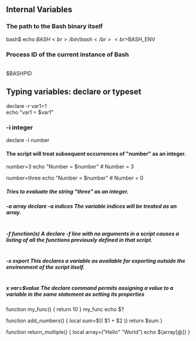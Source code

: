 ## Internal Variables
### The path to the Bash binary itself
bash$ echo $BASH<br>/bin/bash</br>
<br>$BASH_ENV</br>

### Process ID of the current instance of Bash
<br>$BASHPID</br>

## Typing variables: declare or typeset
declare -r var1=1
<br>echo "var1 = $var1"</br>

### -i integer
declare -i number
#### The script will treat subsequent occurrences of "number" as an integer.		

number=3
echo "Number = $number"     # Number = 3

number=three
echo "Number = $number"     # Number = 0
##### Tries to evaluate the string "three" as an integer.

##### -a array  declare -a indices      The variable indices will be treated as an array.
##### <br>-f function(s)  A declare -f line with no arguments in a script causes a listing of all the functions previously defined in that script.</br>
##### <br>-x export     This declares a variable as available for exporting outside the environment of the script itself.</br>
##### <br>x var=$value The declare command permits assigning a value to a variable in the same statement as setting its properties</br>


function my_func() {
    return 10
}
my_func
echo $?

function add_numbers() {
    local sum=$(( $1 + $2 ))
    return $sum
}


function return_multiple() {
    local array=("Hello" "World")
    echo ${array[@]}
}





 

